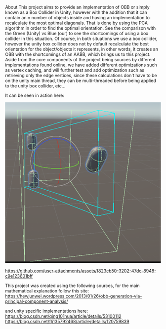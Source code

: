About
This project aims to provide an implementation of OBB or simply known as a Box Collider in Unity, however with the addition that it can contain an n number of objects inside and having an implementation to recalculate the most optimal diagonals. That is done by using the PCA algorithm in order to find the optimal orientation. 
See the comparison with the Green (Unity) vs Blue (our) to see the shortcomings of using a box collider in this situation. Of course, in both situations we use a box collider, however the unity box collider does not by default recalculate the best orientation for the object/objects it represents, in other words, it creates an OBB with the shortcomings of an AABB, which brings us to this project. Aside from the core components of the project being sources by different implementations found online, we have added different optimizations such as vertex caching, and will further test and add optimization such as retrieving only the edge vertices, since these calculations don't have to be on the unity main thread, they can be multi-threaded before being applied to the unity box collider, etc...


It can be seen in action here:

![Unity Green vs Ours Blue.](https://github.com/shendibrani/Optimal-OBB/blob/main/Screenshot_1.png)

https://github.com/user-attachments/assets/f823cb50-3202-47dc-8948-c9e123601bff

This project was created using the following sources, for the main mathematical explanation follow this site:
https://hewjunwei.wordpress.com/2013/01/26/obb-generation-via-principal-component-analysis/

and unity specific implementations here:
https://blog.csdn.net/qing101hua/article/details/53100112
https://blog.csdn.net/flj135792468/article/details/120759839

